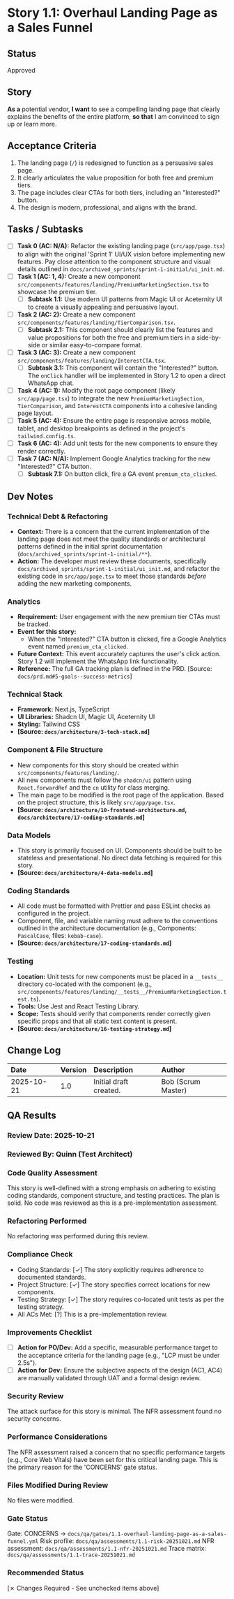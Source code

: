 # Story 1.1: Overhaul Landing Page as a Sales Funnel

## Status
Approved

## Story
**As a** potential vendor,
**I want** to see a compelling landing page that clearly explains the benefits of the entire platform,
**so that** I am convinced to sign up or learn more.

## Acceptance Criteria
1. The landing page (`/`) is redesigned to function as a persuasive sales page.
2. It clearly articulates the value proposition for both free and premium tiers.
3. The page includes clear CTAs for both tiers, including an "Interested?" button.
4. The design is modern, professional, and aligns with the brand.

## Tasks / Subtasks
- [ ] **Task 0 (AC: N/A):** Refactor the existing landing page (`src/app/page.tsx`) to align with the original 'Sprint 1' UI/UX vision before implementing new features. Pay close attention to the component structure and visual details outlined in `docs/archived_sprints/sprint-1-initial/ui_init.md`.
- [ ] **Task 1 (AC: 1, 4):** Create a new component `src/components/features/landing/PremiumMarketingSection.tsx` to showcase the premium tier.
  - [ ] **Subtask 1.1:** Use modern UI patterns from Magic UI or Aceternity UI to create a visually appealing and persuasive layout.
- [ ] **Task 2 (AC: 2):** Create a new component `src/components/features/landing/TierComparison.tsx`.
  - [ ] **Subtask 2.1:** This component should clearly list the features and value propositions for both the free and premium tiers in a side-by-side or similar easy-to-compare format.
- [ ] **Task 3 (AC: 3):** Create a new component `src/components/features/landing/InterestCTA.tsx`.
  - [ ] **Subtask 3.1:** This component will contain the "Interested?" button. The `onClick` handler will be implemented in Story 1.2 to open a direct WhatsApp chat.
- [ ] **Task 4 (AC: 1):** Modify the root page component (likely `src/app/page.tsx`) to integrate the new `PremiumMarketingSection`, `TierComparison`, and `InterestCTA` components into a cohesive landing page layout.
- [ ] **Task 5 (AC: 4):** Ensure the entire page is responsive across mobile, tablet, and desktop breakpoints as defined in the project's `tailwind.config.ts`.
- [ ] **Task 6 (AC: 4):** Add unit tests for the new components to ensure they render correctly.
- [ ] **Task 7 (AC: N/A):** Implement Google Analytics tracking for the new "Interested?" CTA button.
  - [ ] **Subtask 7.1:** On button click, fire a GA event `premium_cta_clicked`.

## Dev Notes

### Technical Debt & Refactoring
- **Context:** There is a concern that the current implementation of the landing page does not meet the quality standards or architectural patterns defined in the initial sprint documentation (`docs/archived_sprints/sprint-1-initial/**`).
- **Action:** The developer must review these documents, specifically `docs/archived_sprints/sprint-1-initial/ui_init.md`, and refactor the existing code in `src/app/page.tsx` to meet those standards *before* adding the new marketing components.

### Analytics
- **Requirement:** User engagement with the new premium tier CTAs must be tracked.
- **Event for this story:**
  - When the "Interested?" CTA button is clicked, fire a Google Analytics event named `premium_cta_clicked`.
- **Future Context:** This event accurately captures the user's click action. Story 1.2 will implement the WhatsApp link functionality.
- **Reference:** The full GA tracking plan is defined in the PRD. [Source: `docs/prd.md#5-goals--success-metrics`]

### Technical Stack
- **Framework:** Next.js, TypeScript
- **UI Libraries:** Shadcn UI, Magic UI, Aceternity UI
- **Styling:** Tailwind CSS
- **[Source: `docs/architecture/3-tech-stack.md`]**

### Component & File Structure
- New components for this story should be created within `src/components/features/landing/`.
- All new components must follow the `shadcn/ui` pattern using `React.forwardRef` and the `cn` utility for class merging.
- The main page to be modified is the root page of the application. Based on the project structure, this is likely `src/app/page.tsx`.
- **[Source: `docs/architecture/10-frontend-architecture.md`, `docs/architecture/17-coding-standards.md`]**

### Data Models
- This story is primarily focused on UI. Components should be built to be stateless and presentational. No direct data fetching is required for this story.
- **[Source: `docs/architecture/4-data-models.md`]**

### Coding Standards
- All code must be formatted with Prettier and pass ESLint checks as configured in the project.
- Component, file, and variable naming must adhere to the conventions outlined in the architecture documentation (e.g., Components: `PascalCase`, files: `kebab-case`).
- **[Source: `docs/architecture/17-coding-standards.md`]**

### Testing
- **Location:** Unit tests for new components must be placed in a `__tests__` directory co-located with the component (e.g., `src/components/features/landing/__tests__/PremiumMarketingSection.test.ts`).
- **Tools:** Use Jest and React Testing Library.
- **Scope:** Tests should verify that components render correctly given specific props and that all static text content is present.
- **[Source: `docs/architecture/16-testing-strategy.md`]**

## Change Log
| Date | Version | Description | Author |
| :--- | :--- | :--- | :--- |
| 2025-10-21 | 1.0 | Initial draft created. | Bob (Scrum Master) |

## QA Results

### Review Date: 2025-10-21

### Reviewed By: Quinn (Test Architect)

### Code Quality Assessment
This story is well-defined with a strong emphasis on adhering to existing coding standards, component structure, and testing practices. The plan is solid. No code was reviewed as this is a pre-implementation assessment.

### Refactoring Performed
No refactoring was performed during this review.

### Compliance Check
- Coding Standards: [✓] The story explicitly requires adherence to documented standards.
- Project Structure: [✓] The story specifies correct locations for new components.
- Testing Strategy: [✓] The story requires co-located unit tests as per the testing strategy.
- All ACs Met: [?] This is a pre-implementation review.

### Improvements Checklist
- [ ] **Action for PO/Dev:** Add a specific, measurable performance target to the acceptance criteria for the landing page (e.g., "LCP must be under 2.5s").
- [ ] **Action for Dev:** Ensure the subjective aspects of the design (AC1, AC4) are manually validated through UAT and a formal design review.

### Security Review
The attack surface for this story is minimal. The NFR assessment found no security concerns.

### Performance Considerations
The NFR assessment raised a concern that no specific performance targets (e.g., Core Web Vitals) have been set for this critical landing page. This is the primary reason for the 'CONCERNS' gate status.

### Files Modified During Review
No files were modified.

### Gate Status
Gate: CONCERNS → `docs/qa/gates/1.1-overhaul-landing-page-as-a-sales-funnel.yml`
Risk profile: `docs/qa/assessments/1.1-risk-20251021.md`
NFR assessment: `docs/qa/assessments/1.1-nfr-20251021.md`
Trace matrix: `docs/qa/assessments/1.1-trace-20251021.md`

### Recommended Status
[✗ Changes Required - See unchecked items above]